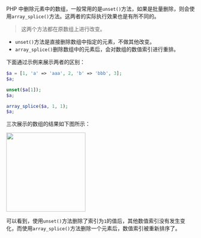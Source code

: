 PHP 中删除元素中的数组，一般常用的是`unset()`方法，如果是批量删除，则会使用`array_splice()`方法。这两者的实际执行效果也是有所不同的。

> 这两个方法都在原数组上进行改变。

* `unset()`方法是直接删除数组中指定的元素，不做其他改变。
* `array_splice()`删除数组中的元素后，会对数组的数值索引进行重排。

下面通过示例来展示两者的区别：

```php
$a = [1, 'a' => 'aaa', 2, 'b' => 'bbb', 3];
$a;

unset($a[1]);
$a;

array_splice($a, 1, 1);
$a;
```

三次展示的数组的结果如下图所示：

<img src="http://cnd.qiniu.lin07ux.cn/markdown/1532055244805.png" width="211" />

可以看到，使用`unset()`方法删除了索引为`1`的值后，其他数值索引没有发生变化，而使用`array_splice()`方法删除一个元素后，数值索引被重新排序了。


